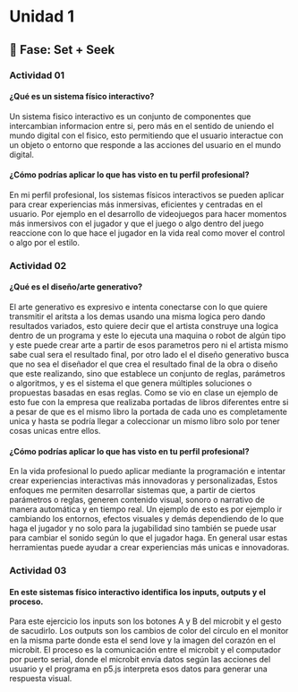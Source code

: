 # Unidad 1

## 🔎 Fase: Set + Seek

### Actividad 01

#### ¿Qué es un sistema físico interactivo?  
Un sistema fisico interactivo es un conjunto de componentes que intercambian informacion entre si, pero más en el sentido de uniendo el mundo digital con el fisico, esto permitiendo que el usuario interactue con un objeto o entorno que responde a las acciones del usuario en el mundo digital. 

#### ¿Cómo podrías aplicar lo que has visto en tu perfil profesional?  
En mi perfil profesional, los sistemas físicos interactivos se pueden aplicar para crear experiencias más inmersivas, eficientes y centradas en el usuario. Por ejemplo en el desarrollo de videojuegos para hacer momentos más inmersivos con el jugador y que el juego o algo dentro del juego reaccione con lo que hace el jugador en la vida real como mover el control o algo por el estilo.

### Actividad 02  

#### ¿Qué es el diseño/arte generativo?  
El arte generativo es expresivo e intenta conectarse con lo que quiere transmitir el aritsta a los demas usando una misma logica pero dando resultados variados, esto quiere decir que el artista construye una logica dentro de un programa y este lo ejecuta una maquina o robot de algún tipo y este puede crear arte a partir de esos parametros pero ni el artista mismo sabe cual sera el resultado final, por otro lado el el diseño generativo busca que no sea el diseñador el que crea el resultado final de la obra o diseño que este realizando, sino que establece un conjunto de reglas, parámetros o algoritmos, y es el sistema el que genera múltiples soluciones o propuestas basadas en esas reglas. Como se vio en clase un ejemplo de esto fue con la empresa que realizaba portadas de libros diferentes entre si a pesar de que es el mismo libro la portada de cada uno es completamente unica y hasta se podría llegar a coleccionar un mismo libro solo por tener cosas unicas entre ellos.  

#### ¿Cómo podrías aplicar lo que has visto en tu perfil profesional?

En la vida profesional lo puedo aplicar mediante la programación e intentar crear experiencias interactivas más innovadoras y personalizadas, Estos enfoques me permiten desarrollar sistemas que, a partir de ciertos parámetros o reglas, generen contenido visual, sonoro o narrativo de manera automática y en tiempo real. Un ejemplo de esto es por ejemplo ir cambiando los entornos, efectos visuales y demás dependiendo de lo que haga el jugador y no solo para la jugabilidad sino también se puede usar para cambiar el sonido según lo que el jugador haga. En general usar estas herramientas puede ayudar a crear experiencias más unicas e innovadoras.  

### Actividad 03

#### En este sistemas físico interactivo identifica los inputs, outputs y el proceso.  

Para este ejercicio los inputs son los botones A y B del microbit y el gesto de sacudirlo. Los outputs son los cambios de color del círculo en el monitor en la misma parte donde esta el send love y la imagen del corazón en el microbit. El proceso es la comunicación entre el microbit y el computador por puerto serial, donde el microbit envía datos según las acciones del usuario y el programa en p5.js interpreta esos datos para generar una respuesta visual.
